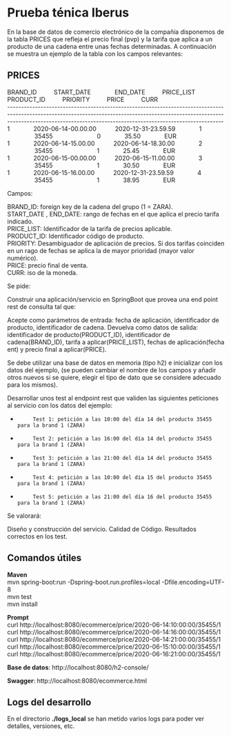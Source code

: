 # Prueba ténica Iberus

En la base de datos de comercio electrónico de la compañía disponemos de la tabla PRICES que refleja el precio final (pvp)
y la tarifa que aplica a un producto de una cadena entre unas fechas determinadas.
A continuación se muestra un ejemplo de la tabla con los campos relevantes:

<h2>PRICES</h2>

BRAND_ID        &nbsp;&nbsp;&nbsp;&nbsp; &nbsp;&nbsp;&nbsp;&nbsp;START_DATE  &nbsp;&nbsp;&nbsp;&nbsp;&nbsp;&nbsp;&nbsp;&nbsp;&nbsp;&nbsp;&nbsp;&nbsp;          END_DATE     &nbsp;&nbsp;&nbsp;&nbsp;&nbsp;&nbsp;&nbsp;&nbsp;                PRICE_LIST        &nbsp;&nbsp;&nbsp;&nbsp;&nbsp;&nbsp;&nbsp;&nbsp;           PRODUCT_ID &nbsp;&nbsp;&nbsp;&nbsp;&nbsp;&nbsp;&nbsp;&nbsp; PRIORITY   &nbsp;&nbsp;&nbsp;&nbsp;&nbsp;&nbsp;&nbsp;&nbsp;              PRICE   &nbsp;&nbsp;&nbsp;&nbsp;&nbsp;&nbsp;&nbsp;&nbsp;        CURR<br/>
------------------------------------------------------------------------------------------------------------------------------------------------------------------------------------------------------------------------------------------<br/>
1    &nbsp;&nbsp;&nbsp;&nbsp; &nbsp;&nbsp;&nbsp;&nbsp;&nbsp;&nbsp;&nbsp; 2020-06-14-00.00.00    &nbsp;&nbsp;&nbsp;&nbsp; &nbsp;&nbsp;&nbsp;&nbsp;                    2020-12-31-23.59.59     &nbsp;&nbsp;&nbsp;&nbsp; &nbsp;&nbsp;&nbsp;&nbsp;&nbsp;&nbsp;&nbsp;                   1            &nbsp;&nbsp;&nbsp;&nbsp; &nbsp;&nbsp;&nbsp;&nbsp;&nbsp;&nbsp;&nbsp;&nbsp;&nbsp;&nbsp;&nbsp; &nbsp;&nbsp;&nbsp;           35455      &nbsp;&nbsp;&nbsp;&nbsp; &nbsp;&nbsp;&nbsp;&nbsp;&nbsp;&nbsp;&nbsp;&nbsp;&nbsp;&nbsp;&nbsp; &nbsp;&nbsp;&nbsp;&nbsp;&nbsp;&nbsp;&nbsp;          0            &nbsp;&nbsp;&nbsp;&nbsp; &nbsp;&nbsp;&nbsp;&nbsp;&nbsp;&nbsp;&nbsp;            35.50      &nbsp;&nbsp;&nbsp;&nbsp; &nbsp;&nbsp;&nbsp;&nbsp;&nbsp;&nbsp;&nbsp;      EUR<br/>
1    &nbsp;&nbsp;&nbsp;&nbsp; &nbsp;&nbsp;&nbsp;&nbsp;&nbsp;&nbsp;&nbsp; 2020-06-14-15.00.00    &nbsp;&nbsp;&nbsp;&nbsp; &nbsp;&nbsp;&nbsp;&nbsp;                    2020-06-14-18.30.00     &nbsp;&nbsp;&nbsp;&nbsp; &nbsp;&nbsp;&nbsp;&nbsp;&nbsp;&nbsp;&nbsp;                   2            &nbsp;&nbsp;&nbsp;&nbsp; &nbsp;&nbsp;&nbsp;&nbsp;&nbsp;&nbsp;&nbsp;&nbsp;&nbsp;&nbsp;&nbsp; &nbsp;&nbsp;&nbsp;            35455     &nbsp;&nbsp;&nbsp;&nbsp; &nbsp;&nbsp;&nbsp;&nbsp;&nbsp;&nbsp;&nbsp;&nbsp;&nbsp;&nbsp;&nbsp; &nbsp;&nbsp;&nbsp;&nbsp;&nbsp;&nbsp;&nbsp;          1            &nbsp;&nbsp;&nbsp;&nbsp; &nbsp;&nbsp;&nbsp;&nbsp;&nbsp;&nbsp;&nbsp;            25.45      &nbsp;&nbsp;&nbsp;&nbsp; &nbsp;&nbsp;&nbsp;&nbsp;&nbsp;&nbsp;&nbsp;      EUR<br/>
1    &nbsp;&nbsp;&nbsp;&nbsp; &nbsp;&nbsp;&nbsp;&nbsp;&nbsp;&nbsp;&nbsp; 2020-06-15-00.00.00    &nbsp;&nbsp;&nbsp;&nbsp; &nbsp;&nbsp;&nbsp;&nbsp;                    2020-06-15-11.00.00     &nbsp;&nbsp;&nbsp;&nbsp; &nbsp;&nbsp;&nbsp;&nbsp;&nbsp;&nbsp;&nbsp;                   3            &nbsp;&nbsp;&nbsp;&nbsp; &nbsp;&nbsp;&nbsp;&nbsp;&nbsp;&nbsp;&nbsp;&nbsp;&nbsp;&nbsp;&nbsp; &nbsp;&nbsp;&nbsp;            35455     &nbsp;&nbsp;&nbsp;&nbsp; &nbsp;&nbsp;&nbsp;&nbsp;&nbsp;&nbsp;&nbsp;&nbsp;&nbsp;&nbsp;&nbsp; &nbsp;&nbsp;&nbsp;&nbsp;&nbsp;&nbsp;&nbsp;         1             &nbsp;&nbsp;&nbsp;&nbsp; &nbsp;&nbsp;&nbsp;&nbsp;&nbsp;&nbsp;&nbsp;           30.50       &nbsp;&nbsp;&nbsp;&nbsp; &nbsp;&nbsp;&nbsp;&nbsp;&nbsp;&nbsp;&nbsp;      EUR<br/> 
1    &nbsp;&nbsp;&nbsp;&nbsp; &nbsp;&nbsp;&nbsp;&nbsp;&nbsp;&nbsp;&nbsp; 2020-06-15-16.00.00    &nbsp;&nbsp;&nbsp;&nbsp; &nbsp;&nbsp;&nbsp;&nbsp;                    2020-12-31-23.59.59     &nbsp;&nbsp;&nbsp;&nbsp; &nbsp;&nbsp;&nbsp;&nbsp;&nbsp;&nbsp;&nbsp;                   4            &nbsp;&nbsp;&nbsp;&nbsp; &nbsp;&nbsp;&nbsp;&nbsp;&nbsp;&nbsp;&nbsp;&nbsp;&nbsp;&nbsp;&nbsp; &nbsp;&nbsp;&nbsp;            35455     &nbsp;&nbsp;&nbsp;&nbsp; &nbsp;&nbsp;&nbsp;&nbsp;&nbsp;&nbsp;&nbsp;&nbsp;&nbsp;&nbsp;&nbsp; &nbsp;&nbsp;&nbsp;&nbsp;&nbsp;&nbsp;&nbsp;          1            &nbsp;&nbsp;&nbsp;&nbsp; &nbsp;&nbsp;&nbsp;&nbsp;&nbsp;&nbsp;&nbsp;            38.95      &nbsp;&nbsp;&nbsp;&nbsp; &nbsp;&nbsp;&nbsp;&nbsp;&nbsp;&nbsp;&nbsp;      EUR<br/>  

Campos:

BRAND_ID: foreign key de la cadena del grupo (1 = ZARA).<br/>
START_DATE , END_DATE: rango de fechas en el que aplica el precio tarifa indicado.<br/>
PRICE_LIST: Identificador de la tarifa de precios aplicable.<br/>
PRODUCT_ID: Identificador código de producto.<br/>
PRIORITY: Desambiguador de aplicación de precios. Si dos tarifas coinciden en un rago de fechas se aplica la de mayor prioridad (mayor valor numérico).<br/>
PRICE: precio final de venta.<br/>
CURR: iso de la moneda.<br/>

Se pide:

Construir una aplicación/servicio en SpringBoot que provea una end point rest de consulta  tal que:<br/>

Acepte como parámetros de entrada: fecha de aplicación, identificador de producto, identificador de cadena.
Devuelva como datos de salida: identificador de producto(PRODUCT_ID), identificador de cadena(BRAND_ID), tarifa a aplicar(PRICE_LIST),
fechas de aplicación(fecha ent) y precio final a aplicar(PRICE).

Se debe utilizar una base de datos en memoria (tipo h2) e inicializar con los datos del ejemplo, (se pueden cambiar el nombre de los campos y añadir otros nuevos si se quiere, elegir el tipo de dato que se considere adecuado para los mismos).

Desarrollar unos test al endpoint rest que validen las siguientes peticiones al servicio con los datos del ejemplo:

-          Test 1: petición a las 10:00 del día 14 del producto 35455   para la brand 1 (ZARA)     
-          Test 2: petición a las 16:00 del día 14 del producto 35455   para la brand 1 (ZARA)
-          Test 3: petición a las 21:00 del día 14 del producto 35455   para la brand 1 (ZARA)
-          Test 4: petición a las 10:00 del día 15 del producto 35455   para la brand 1 (ZARA)
-          Test 5: petición a las 21:00 del día 16 del producto 35455   para la brand 1 (ZARA)

Se valorará:

Diseño y construcción del servicio.
Calidad de Código.
Resultados correctos en los test.


<h2>Comandos útiles</h2>

**Maven** </br>
mvn spring-boot:run -Dspring-boot.run.profiles=local -Dfile.encoding=UTF-8 </br>
mvn test </br>
mvn install </br>

**Prompt** </br>
curl http://localhost:8080/ecommerce/price/2020-06-14:10:00:00/35455/1 </br>
curl http://localhost:8080/ecommerce/price/2020-06-14:16:00:00/35455/1 </br>
curl http://localhost:8080/ecommerce/price/2020-06-14:21:00:00/35455/1 </br>
curl http://localhost:8080/ecommerce/price/2020-06-15:10:00:00/35455/1 </br>
curl http://localhost:8080/ecommerce/price/2020-06-16:21:00:00/35455/1 </br>

**Base de datos**: http://localhost:8080/h2-console/

**Swagger**: http://localhost:8080/ecommerce.html


<h2>Logs del desarrollo</h2>

En el directorio  **./logs_local** se han metido varios logs para poder ver detalles, versiones, etc.</br>
